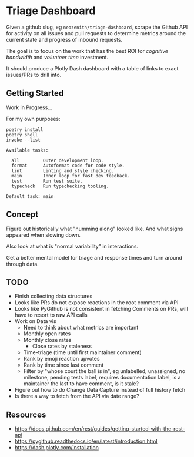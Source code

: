 # Triage Dashboard

Given a github slug, eg `neozenith/triage-dashboard`, scrape the Github API for activity on all issues and pull requests to determine metrics around the current state and progress of inbound requests.

The goal is to focus on the work that has the best ROI for _cognitive bandwidth_ and _volunteer time_ investment.

It should produce a Plotly Dash dashboard with a table of links to exact issues/PRs to drill into.

## Getting Started

Work in Progress...

For my own purposes:
```
poetry install
poetry shell
invoke --list

Available tasks:

  all         Outer development loop.
  format      Autoformat code for code style.
  lint        Linting and style checking.
  main        Inner loop for fast dev feedback.
  test        Run test suite.
  typecheck   Run typechecking tooling.

Default task: main
```

## Concept

Figure out historically what "humming along" looked like. And what signs appeared when slowing down.

Also look at what is "normal variability" in interactions.

Get a better mental model for triage and response times and turn around through data.

## TODO

 - Finish collecting data structures
 - Looks like PRs do not expose reactions in the root comment via API
 - Looks like PyGithub is not consistent in fetching Comments on PRs, will have to resort to raw API calls
 - Work on Data vis
    - Need to think about what metrics are important
    - Monthly open rates
    - Monthly close rates
      - Close rates by staleness
    - Time-triage (time until first maintainer comment)
    - Rank by emoji reaction upvotes
    - Rank by time since last comment
    - Filter by "whose court the ball is in", eg unlabelled, unassigned, no milestone, pending tests label, requires documentation label, is a maintainer the last to have comment, is it stale?
 - Figure out how to do Change Data Capture instead of full history fetch
 - Is there a way to fetch from the API via date range?



## Resources

 - https://docs.github.com/en/rest/guides/getting-started-with-the-rest-api
 - https://pygithub.readthedocs.io/en/latest/introduction.html
 - https://dash.plotly.com/installation
